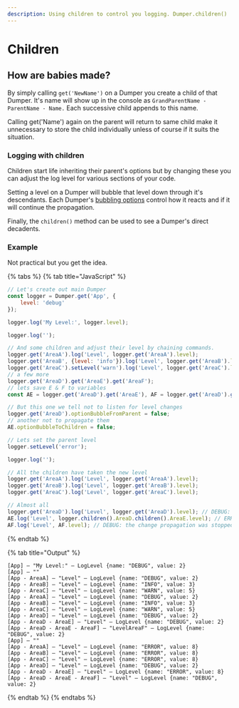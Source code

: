 ```yaml
---
description: Using children to control you logging. Dumper.children()
---
```


# Children

## How are babies made?

By simply calling `get('NewName')` on a Dumper you create a child of that Dumper. It's name will show up in the console as `GrandParentName - ParentName - Name.` Each successive child appends to this name.

Calling get('Name') again on the parent will return to same child make it unnecessary to store the child individually unless of course if it suits the situation.

### Logging with children

Children start life inheriting their parent's options but by changing these you can adjust the log level for various sections of your code.

Setting a level on a Dumper will bubble that level down through it's descendants. Each Dumper's [bubbling options](../../functions/option-methods/#level-bubbling) control how it reacts and if it will continue the propagation.

Finally, the `children()` method can be used to see a Dumper's direct decadents.

### Example

Not practical but you get the idea.

{% tabs %}
{% tab title="JavaScript" %}
```javascript
// Let's create out main Dumper
const logger = Dumper.get('App', {
    level: 'debug'
});

logger.log('My Level:', logger.level);

logger.log('');

// And some children and adjust their level by chaining commands.
logger.get('AreaA').log('Level', logger.get('AreaA').level);
logger.get('AreaB', {level: 'info'}).log('Level', logger.get('AreaB').level);
logger.get('AreaC').setLevel('warn').log('Level', logger.get('AreaC').level);
// a few more
logger.get('AreaD').get('AreaE').get('AreaF');
// lets save E & F to variables
const AE = logger.get('AreaD').get('AreaE'), AF = logger.get('AreaD').get('AreaE').get('AreaF');

// But this one we tell not to listen for level changes
logger.get('AreaD').optionBubbleFromParent = false;
// another not to propagate them
AE.optionBubbleToChildren = false;

// Lets set the parent level
logger.setLevel('error');

logger.log('');

// All the children have taken the new level
logger.get('AreaA').log('Level', logger.get('AreaA').level);
logger.get('AreaB').log('Level', logger.get('AreaB').level);
logger.get('AreaC').log('Level', logger.get('AreaC').level);

// Almost all
logger.get('AreaD').log('Level', logger.get('AreaD').level); // DEBUG: change not allowed but propagated.
AE.log('Level', logger.children().AreaD.children().AreaE.level); // ERROR: change allowed but...
AF.log('Level', AF.level); // DEBUG: the change propagation was stopped by it's parent.
```
{% endtab %}

{% tab title="Output" %}
```
[App] – "My Level:" – LogLevel {name: "DEBUG", value: 2}
[App] – ""
[App - AreaA] – "Level" – LogLevel {name: "DEBUG", value: 2}
[App - AreaB] – "Level" – LogLevel {name: "INFO", value: 3}
[App - AreaC] – "Level" – LogLevel {name: "WARN", value: 5}
[App - AreaA] – "Level" – LogLevel {name: "DEBUG", value: 2}
[App - AreaB] – "Level" – LogLevel {name: "INFO", value: 3}
[App - AreaC] – "Level" – LogLevel {name: "WARN", value: 5}
[App - AreaD] – "Level" – LogLevel {name: "DEBUG", value: 2}
[App - AreaD - AreaE] – "Level" – LogLevel {name: "DEBUG", value: 2}
[App - AreaD - AreaE - AreaF] – "LevelAreaF" – LogLevel {name: "DEBUG", value: 2}
[App] – ""
[App - AreaA] – "Level" – LogLevel {name: "ERROR", value: 8}
[App - AreaB] – "Level" – LogLevel {name: "ERROR", value: 8}
[App - AreaC] – "Level" – LogLevel {name: "ERROR", value: 8}
[App - AreaD] – "Level" – LogLevel {name: "DEBUG", value: 2}
[App - AreaD - AreaE] – "Level" – LogLevel {name: "ERROR", value: 8}
[App - AreaD - AreaE - AreaF] – "Level" – LogLevel {name: "DEBUG", value: 2}
```
{% endtab %}
{% endtabs %}
